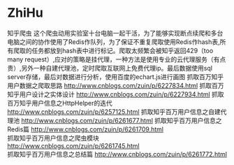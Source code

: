 # ZhiHu
知乎爬虫
这个爬虫动用实验室十台电脑一起干活，为了能够实现断点续爬和多台电脑之间的协作使用了Redis作队列，为了保证不重复爬取使用Redis作hash表,所有爬取的任务都放到hash表中进行标记。爬取太频繁会被知乎返回429（too many request）,应对的策略是挂代理，一种方法是使用专业的云代理服务（有点贵）,另外一种自建代理池，定时爬取互联网上免费代理ip。最后数据使用sql server存储，最后对数据进行分析，使用百度的echart.js进行画图
抓取百万知乎用户数据之爬取思路 http://www.cnblogs.com/zuin/p/6227834.html 
抓取百万知乎用户设计之实体设计 http://www.cnblogs.com/zuin/p/6227934.html 
抓取百万知乎用户信息之HttpHelper的迭代 http://www.cnblogs.com/zuin/p/6257125.html 
抓取知乎百万用户信息之自建代理池 http://www.cnblogs.com/zuin/p/6261677.html 
抓取知乎百万用户信息之Redis篇 http://www.cnblogs.com/zuin/p/6261709.html    
抓取知乎百万用户信息之爬虫模块 http://www.cnblogs.com/zuin/p/6261745.html                      
抓取知乎百万用户信息之总结篇 http://www.cnblogs.com/zuin/p/6261772.html                                        

